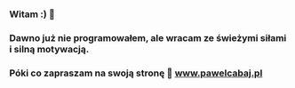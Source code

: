 ### Witam :) 👋
### Dawno już nie programowałem, ale wracam ze świeżymi siłami i silną motywacją.
### Póki co zapraszam na swoją stronę 🔭 www.pawelcabaj.pl
<!--
**pc-repo/pc-repo** is a ✨ _special_ ✨ repository because its `README.md` (this file) appears on your GitHub profile.

Here are some ideas to get you started:

- 🔭 I’m currently working on ...
- 🌱 I’m currently learning ...
- 👯 I’m looking to collaborate on ...
- 🤔 I’m looking for help with ...
- 💬 Ask me about ...
- 📫 How to reach me: ...
- 😄 Pronouns: ...
- ⚡ Fun fact: ...
-->
